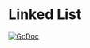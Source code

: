 # Linked List

[![GoDoc](https://godoc.org/github.com/miketmoore/data-structures-go/queue?status.svg)](https://godoc.org/github.com/miketmoore/data-structures-go/queue)
